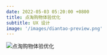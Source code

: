 ```yaml
---
date: 2022-05-03 05:20:00 +0800
title: 点淘购物体验优化
subtitle: UX 设计
image: '/images/diantao-preview.png'
---
```

![点淘购物体验优化](/images/dian-tao-cn.jpg)
